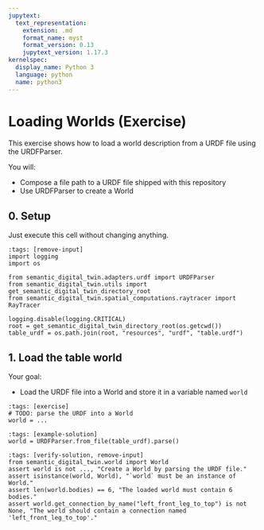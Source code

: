 ```yaml
---
jupytext:
  text_representation:
    extension: .md
    format_name: myst
    format_version: 0.13
    jupytext_version: 1.17.3
kernelspec:
  display_name: Python 3
  language: python
  name: python3
---
```


# Loading Worlds (Exercise)

This exercise shows how to load a world description from a URDF file using the URDFParser.

You will:
- Compose a file path to a URDF file shipped with this repository
- Use URDFParser to create a World

## 0. Setup
Just execute this cell without changing anything.

```{code-cell} ipython3
:tags: [remove-input]
import logging
import os

from semantic_digital_twin.adapters.urdf import URDFParser
from semantic_digital_twin.utils import get_semantic_digital_twin_directory_root
from semantic_digital_twin.spatial_computations.raytracer import RayTracer

logging.disable(logging.CRITICAL)
root = get_semantic_digital_twin_directory_root(os.getcwd())
table_urdf = os.path.join(root, "resources", "urdf", "table.urdf")
```

## 1. Load the table world

Your goal:
- Load the URDF file into a World and store it in a variable named `world`

```{code-cell} ipython3
:tags: [exercise]
# TODO: parse the URDF into a World
world = ...

```

```{code-cell} ipython3
:tags: [example-solution]
world = URDFParser.from_file(table_urdf).parse()
```

```{code-cell} ipython3
:tags: [verify-solution, remove-input]
from semantic_digital_twin.world import World
assert world is not ..., "Create a World by parsing the URDF file."
assert isinstance(world, World), "`world` must be an instance of World."
assert len(world.bodies) == 6, "The loaded world must contain 6 bodies."
assert world.get_connection_by_name("left_front_leg_to_top") is not None, "The world should contain a connection named 'left_front_leg_to_top'."
```
